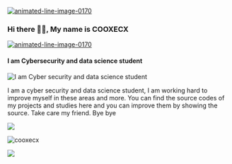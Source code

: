 <a href="https://www.animatedimages.org/cat-lines-562.htm"><img src="https://www.animatedimages.org/data/media/562/animated-line-image-0170.gif" border="0" alt="animated-line-image-0170" /></a>

### Hi there 🐱‍👤, My name is COOXECX
<a href="https://www.animatedimages.org/cat-lines-562.htm"><img src="https://www.animatedimages.org/data/media/562/animated-line-image-0170.gif" border="0" alt="animated-line-image-0170" /></a>

#### I am Cyber ​​security and data science student
![I am Cyber ​​security and data science student](https://s2.gifyu.com/images/standard-21b2ce0aa89439f50.gif)

I am a cyber security and data science student, I am working hard to improve myself in these areas and more. You can find the source codes of my projects and studies here and you can improve them by showing the source. Take care my friend. Bye bye

<img src="https://user-images.githubusercontent.com/73097560/115834477-dbab4500-a447-11eb-908a-139a6edaec5c.gif" >

<p> <img align="center" src="https://github-readme-stats.vercel.app/api?username=cooxecx&show_icons=true&locale=en&theme=dark" alt="cooxecx" /> </p>


<img src="https://s2.gifyu.com/images/standard5d9b0342341dd575.gif" >


